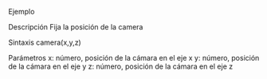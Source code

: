 Ejemplo


Descripción
Fija la posición de la camera

Sintaxis
camera(x,y,z)


Parámetros
x: número, posición de la cámara en el eje x
y: número, posición de la cámara en el eje y
z: número, posición de la cámara en el eje z
